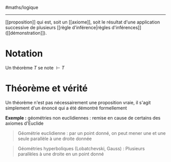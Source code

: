 #maths/logique

----
[[proposition]] qui est, soit un [[axiome]], soit le résultat d'une application successive de plusieurs [[règle d'inférence|règles d'inférences]] ([[démonstration]]).

# Notation
Un théorème $T$ se note $\vdash T$

# Théorème et vérité
Un théorème n'est pas nécessairement une proposition vraie, il s'agit simplement d'un énoncé qui a été démontré formellement

**Exemple :** géométries non euclidiennes : remise en cause de certains des axiomes d'Euclide

>Géométrie euclidienne : par un point donné, on peut mener une et une seule parallèle à une droite donnée

>Géométries hyperboliques (Lobatchevski, Gauss) : Plusieurs parallèles à une droite en un point donné

